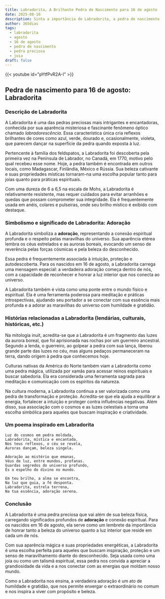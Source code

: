 ```yaml
---
title: Labradorita, A Brilhante Pedra de Nascimento para 16 de agosto
date: 2025-08-16
description: Sinta a importância de Labradorita, a pedra de nascimento de 16 de agosto que simboliza Adoração. Deixe que sua beleza e significado iluminem seu dia.
author: 365dias
tags:
  - labradorita
  - agosto
  - 16 de agosto
  - pedra de nascimento
  - pedra preciosa
  - joia
draft: false
---
```


{{< youtube id="pYtfPvR2A-I" >}}

## Pedra de nascimento para 16 de agosto: Labradorita

### Descrição de Labradorita

A Labradorita é uma das pedras preciosas mais intrigantes e encantadoras, conhecida por sua aparência misteriosa e fascinante fenômeno óptico chamado _labradorescência_. Essa característica única cria reflexos brilhantes de cores como azul, verde, dourado e, ocasionalmente, violeta, que parecem dançar na superfície da pedra quando exposta à luz.

Pertencente à família dos feldspatos, a Labradorita foi descoberta pela primeira vez na Península de Labrador, no Canadá, em 1770, motivo pelo qual recebeu esse nome. Hoje, a pedra também é encontrada em outros locais, como Madagascar, Finlândia, México e Rússia. Sua beleza cativante e suas propriedades místicas tornaram-na uma escolha popular tanto para joias quanto para práticas espirituais.

Com uma dureza de 6 a 6,5 na escala de Mohs, a Labradorita é relativamente resistente, mas requer cuidados para evitar arranhões e quedas que possam comprometer sua integridade. Ela é frequentemente usada em anéis, colares e pulseiras, onde seu brilho místico é exibido com destaque.

### Simbolismo e significado de Labradorita: Adoração

A Labradorita simboliza a **adoração**, representando a conexão espiritual profunda e o respeito pelas maravilhas do universo. Sua aparência etérea lembra os céus estrelados e as auroras boreais, evocando um senso de reverência pelas forças cósmicas e pela beleza do desconhecido.

Essa pedra é frequentemente associada à intuição, proteção e autodescoberta. Para os nascidos em 16 de agosto, a Labradorita carrega uma mensagem especial: a verdadeira adoração começa dentro de nós, com a capacidade de reconhecer e honrar a luz interior que nos conecta ao universo.

A Labradorita também é vista como uma ponte entre o mundo físico e espiritual. Ela é uma ferramenta poderosa para meditação e práticas introspectivas, ajudando seu portador a se conectar com sua essência mais profunda e a adorar as maravilhas do universo com humildade e gratidão.

### Histórias relacionadas a Labradorita (lendárias, culturais, históricas, etc.)

Na mitologia inuit, acredita-se que a Labradorita é um fragmento das luzes da aurora boreal, que foi aprisionada nas rochas por um guerreiro ancestral. Segundo a lenda, o guerreiro, ao golpear a pedra com sua lança, liberou grande parte das luzes no céu, mas alguns pedaços permaneceram na terra, dando origem à pedra que conhecemos hoje.

Culturas nativas da América do Norte também viam a Labradorita como uma pedra mágica, utilizada por xamãs para acessar reinos espirituais e buscar sabedoria. Ela era considerada uma ferramenta sagrada para meditação e comunicação com os espíritos da natureza.

Na cultura moderna, a Labradorita continua a ser valorizada como uma pedra de transformação e proteção. Acredita-se que ela ajuda a equilibrar a energia, fortalecer a intuição e proteger contra influências negativas. Além disso, sua associação com o cosmos e as luzes celestiais a torna uma escolha simbólica para aqueles que buscam inspiração e criatividade.

### Um poema inspirado em Labradorita

```
Luz do cosmos em pedra moldada,  
Labradorita, mística e encantada.  
Nos teus reflexos, o céu se revela,  
Auroras dançam, beleza singela.  

Adoração ao mistério que emanas,  
Véus de luz, entre mundos, profanas.  
Guardas segredos do universo profundo,  
És o espelho do divino no mundo.  

Em teu brilho, a alma se encontra,  
Na luz que guia, a fé desponta.  
Labradorita, estrela terrena,  
Na tua essência, adoração serena.
```

### Conclusão

A Labradorita é uma pedra preciosa que vai além de sua beleza física, carregando significados profundos de **adoração** e conexão espiritual. Para os nascidos em 16 de agosto, ela serve como um lembrete da importância de honrar tanto a beleza do universo quanto a luz interior que reside em cada um de nós.

Com sua aparência mágica e suas propriedades energéticas, a Labradorita é uma escolha perfeita para aqueles que buscam inspiração, proteção e um senso de maravilhamento diante do desconhecido. Seja usada como uma joia ou como um talismã espiritual, essa pedra nos convida a apreciar a grandiosidade da vida e a nos conectar com as energias que moldam nosso mundo.

Como a Labradorita nos ensina, a verdadeira adoração é um ato de humildade e gratidão, que nos permite enxergar o extraordinário no comum e nos inspira a viver com propósito e beleza.